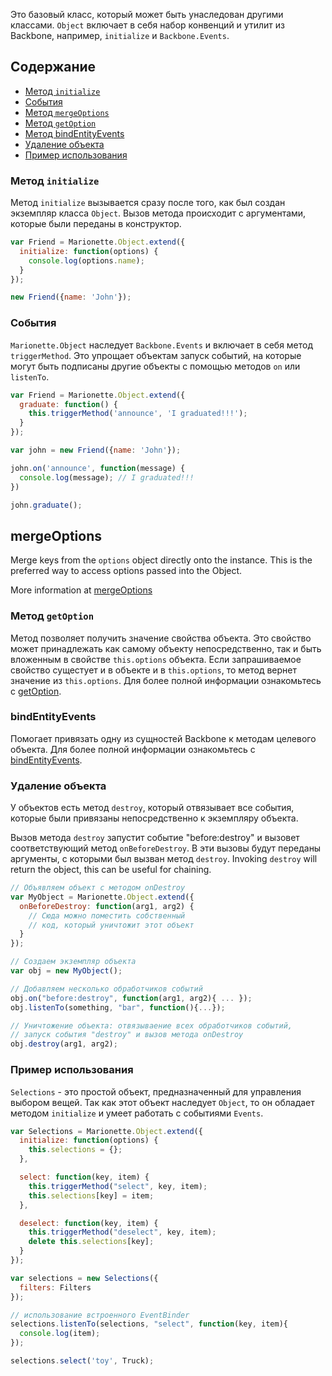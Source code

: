Это базовый класс, который может быть унаследован другими классами. `Object` включает
в себя набор конвенций и утилит из Backbone, например, `initialize` и `Backbone.Events`.

## Содержание

* [Метод `initialize`](#initialize)
* [События](#events)
* [Метод `mergeOptions`](#mergeoptions)
* [Метод `getOption`](#getoption)
* [Метод bindEntityEvents](#bindentityevents)
* [Удаление объекта](#destroying-a-object)
* [Пример использования](#basic-use)


### <a name="initialize"></a> Метод `initialize`

Метод `initialize` вызывается сразу после того, как был создан экземпляр класса `Object`.
Вызов метода происходит с аргументами, которые были переданы в конструктор.

```js
var Friend = Marionette.Object.extend({
  initialize: function(options) {
    console.log(options.name);
  }
});

new Friend({name: 'John'});
```

### <a name="events"></a> События

`Marionette.Object` наследует `Backbone.Events` и включает в себя метод `triggerMethod`.
Это упрощает объектам запуск событий, на которые могут быть подписаны другие объекты
с помощью методов `on` или `listenTo`.

```js
var Friend = Marionette.Object.extend({
  graduate: function() {
    this.triggerMethod('announce', 'I graduated!!!');
  }
});

var john = new Friend({name: 'John'});

john.on('announce', function(message) {
  console.log(message); // I graduated!!!
})

john.graduate();
```

## <a name="mergeoptions"></a> mergeOptions

Merge keys from the `options` object directly onto the instance. This is the preferred way to access options
passed into the Object.

More information at [mergeOptions](../functions/#marionettemergeoptions)

### <a name="getoption"></a> Метод `getOption`

Метод позволяет получить значение свойства объекта. Это свойство может принадлежать как самому объекту непосредственно, так и
быть вложенным в свойстве `this.options` объекта. Если запрашиваемое свойство сущестует и в объекте и в `this.options`, то метод вернет значение из `this.options`.
Для более полной информации ознакомьтесь с [getOption](../functions/#marionettegetoption).

### <a name="bindentityevents"></a> bindEntityEvents

Помогает привязать одну из сущностей Backbone к методам целевого объекта. Для более полной информации ознакомьтесь с [bindEntityEvents](../functions/).

### <a name="destroying-a-object"></a> Удаление объекта

У объектов есть метод `destroy`, который отвязывает все события, которые были привязаны непосредственно к экземпляру объекта.

Вызов метода `destroy` запустит событие "before:destroy" и вызовет соответствующий метод `onBeforeDestroy`.
В эти вызовы будут переданы аргументы, с которыми был вызван метод `destroy`. Invoking `destroy` will return the object, this can be useful for chaining.

```js
// Объявляем объект с методом onDestroy
var MyObject = Marionette.Object.extend({
  onBeforeDestroy: function(arg1, arg2) {
    // Сюда можно поместить собственный
    // код, который уничтожит этот объект
  }
});

// Создаем экземпляр объекта
var obj = new MyObject();

// Добавляем несколько обработчиков событий
obj.on("before:destroy", function(arg1, arg2){ ... });
obj.listenTo(something, "bar", function(){...});

// Уничтожение объекта: отвязываение всех обработчиков событий,
// запуск события "destroy" и вызов метода onDestroy
obj.destroy(arg1, arg2);
```

### <a name="basic-use"></a> Пример использования

`Selections` - это простой объект, предназначенный для управления выбором вещей.
Так как этот объект наследует `Object`, то он обладает методом `initialize` и умеет
работать с событиями `Events`.

```js
var Selections = Marionette.Object.extend({
  initialize: function(options) {
    this.selections = {};
  },

  select: function(key, item) {
    this.triggerMethod("select", key, item);
    this.selections[key] = item;
  },

  deselect: function(key, item) {
    this.triggerMethod("deselect", key, item);
    delete this.selections[key];
  }
});

var selections = new Selections({
  filters: Filters
});

// использование встроенного EventBinder
selections.listenTo(selections, "select", function(key, item){
  console.log(item);
});

selections.select('toy', Truck);
```
